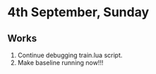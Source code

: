 # 4th September, Sunday

## Works
1. Continue debugging train.lua script.
2. Make baseline running now!!!

